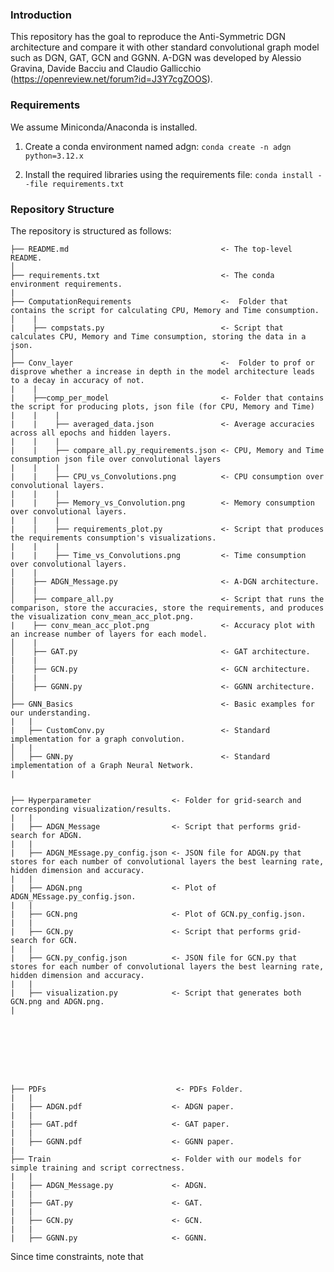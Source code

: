 ### Introduction
This repository has the goal to reproduce the Anti-Symmetric DGN architecture and compare it with other standard convolutional graph model such as DGN, GAT, GCN and GGNN. A-DGN was developed by Alessio Gravina, Davide Bacciu and Claudio Gallicchio (https://openreview.net/forum?id=J3Y7cgZOOS).

### Requirements
We assume Miniconda/Anaconda is installed. 

1. Create a conda environment named adgn:
    `conda create -n adgn python=3.12.x`

2. Install the required libraries using the requirements file:
    `conda install --file requirements.txt`

### Repository Structure
The repository is structured as follows:

    ├── README.md                                  <- The top-level README.
    │
    ├── requirements.txt                           <- The conda environment requirements.
    |
    ├── ComputationRequirements                    <-  Folder that contains the script for calculating CPU, Memory and Time consumption.
    │    |
    |    ├── compstats.py                          <- Script that calculates CPU, Memory and Time consumption, storing the data in a json.
    │
    ├── Conv_layer                                 <-  Folder to prof or disprove whether a increase in depth in the model architecture leads to a decay in accuracy of not.
    |    |
    |    ├──comp_per_model                         <- Folder that contains the script for producing plots, json file (for CPU, Memory and Time)
    |    |    |
    |    |    ├── averaged_data.json               <- Average accuracies across all epochs and hidden layers.
    |    |    |
    |    |    ├── compare_all.py_requirements.json <- CPU, Memory and Time consumption json file over convolutional layers
    |    |    |
    |    |    ├── CPU_vs_Convolutions.png          <- CPU consumption over convolutional layers.
    |    |    |
    |    |    ├── Memory_vs_Convolution.png        <- Memory consumption over convolutional layers.
    |    |    |
    |    │    ├── requirements_plot.py             <- Script that produces the requirements consumption's visualizations.
    |    |    |
    |    |    ├── Time_vs_Convolutions.png         <- Time consumption over convolutional layers.
    │    |
    |    ├── ADGN_Message.py                       <- A-DGN architecture.
    │    |
    │    ├── compare_all.py                        <- Script that runs the comparison, store the accuracies, store the requirements, and produces the visualization conv_mean_acc_plot.png.
    |    ├── conv_mean_acc_plot.png                <- Accuracy plot with an increase number of layers for each model.
    │    |
    │    ├── GAT.py                                <- GAT architecture.
    |    |
    │    ├── GCN.py                                <- GCN architecture.
    |    |
    │    ├── GGNN.py                               <- GGNN architecture.
    │
    ├── GNN_Basics                                 <- Basic examples for our understanding.
    |   |
    |   ├── CustomConv.py                          <- Standard implementation for a graph convolution.
    │   |
    │   ├── GNN.py                                 <- Standard implementation of a Graph Neural Network.
    |   


    ├── Hyperparameter                  <- Folder for grid-search and corresponding visualization/results.
    |   |
    |   ├── ADGN_Message                <- Script that performs grid-search for ADGN.
    |   |
    |   ├── ADGN_MEssage.py_config.json <- JSON file for ADGN.py that stores for each number of convolutional layers the best learning rate, hidden dimension and accuracy.
    |   |
    |   ├── ADGN.png                    <- Plot of ADGN_MEssage.py_config.json.
    |   |
    |   ├── GCN.png                     <- Plot of GCN.py_config.json.
    |   |
    |   ├── GCN.py                      <- Script that performs grid-search for GCN.
    |   |
    |   ├── GCN.py_config.json          <- JSON file for GCN.py that stores for each number of convolutional layers the best learning rate, hidden dimension and accuracy.
    |   |
    |   ├── visualization.py            <- Script that generates both GCN.png and ADGN.png.
    |








    ├── PDFs                             <- PDFs Folder.
    |   |
    |   ├── ADGN.pdf                    <- ADGN paper.
    |   |
    |   ├── GAT.pdf                     <- GAT paper.
    |   |
    |   ├── GGNN.pdf                    <- GGNN paper.
    |
    ├── Train                           <- Folder with our models for simple training and script correctness.
    |   |
    |   ├── ADGN_Message.py             <- ADGN.
    |   |
    |   ├── GAT.py                      <- GAT.
    |   |
    |   ├── GCN.py                      <- GCN.
    |   |
    |   ├── GGNN.py                     <- GGNN.

Since time constraints, note that